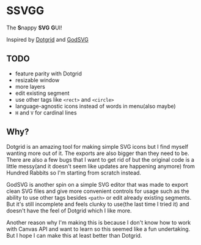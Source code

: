 # SSVGG
The **S**nappy **SVG** **G**UI!

Inspired by [Dotgrid](https://100r.co/site/dotgrid.html) and [GodSVG](https://github.com/MewPurPur/GodSVG)

## TODO
- feature parity with Dotgrid
- resizable window
- more layers
- edit existing segment
- use other tags like `<rect>` and `<circle>`
- language-agnostic icons instead of words in menu(also maybe)
- `H` and `V` for cardinal lines

## Why?
Dotgrid is an amazing tool for making simple SVG icons but I find myself wanting more out of it. The exports are also bigger than they need to be. There are also a few bugs that I want to get rid of but the original code is a little messy(and it doesn't seem like updates are happening anymore) from Hundred Rabbits so I'm starting from scratch instead.

GodSVG is another spin on a simple SVG editor that was made to export clean SVG files and give more convenient controls for usage such as the ability to use other tags besides `<path>` or edit already existing segments. But it's still incomplete and feels clunky to use(the last time I tried it) and doesn't have the feel of Dotgrid which I like more.

Another reason why I'm making this is because I don't know how to work with Canvas API and want to learn so this seemed like a fun undertaking. But I hope I can make this at least better than Dotgrid.
